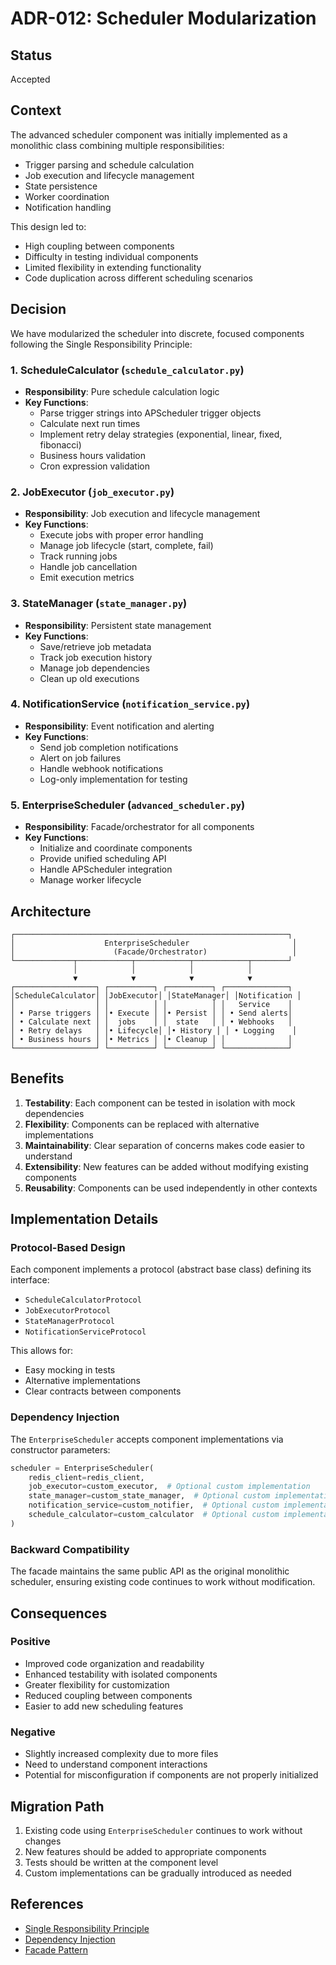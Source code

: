 # ADR-012: Scheduler Modularization

## Status
Accepted

## Context
The advanced scheduler component was initially implemented as a monolithic class combining multiple responsibilities:
- Trigger parsing and schedule calculation
- Job execution and lifecycle management
- State persistence
- Worker coordination
- Notification handling

This design led to:
- High coupling between components
- Difficulty in testing individual components
- Limited flexibility in extending functionality
- Code duplication across different scheduling scenarios

## Decision
We have modularized the scheduler into discrete, focused components following the Single Responsibility Principle:

### 1. **ScheduleCalculator** (`schedule_calculator.py`)
- **Responsibility**: Pure schedule calculation logic
- **Key Functions**:
  - Parse trigger strings into APScheduler trigger objects
  - Calculate next run times
  - Implement retry delay strategies (exponential, linear, fixed, fibonacci)
  - Business hours validation
  - Cron expression validation

### 2. **JobExecutor** (`job_executor.py`)
- **Responsibility**: Job execution and lifecycle management
- **Key Functions**:
  - Execute jobs with proper error handling
  - Manage job lifecycle (start, complete, fail)
  - Track running jobs
  - Handle job cancellation
  - Emit execution metrics

### 3. **StateManager** (`state_manager.py`)
- **Responsibility**: Persistent state management
- **Key Functions**:
  - Save/retrieve job metadata
  - Track job execution history
  - Manage job dependencies
  - Clean up old executions

### 4. **NotificationService** (`notification_service.py`)
- **Responsibility**: Event notification and alerting
- **Key Functions**:
  - Send job completion notifications
  - Alert on job failures
  - Handle webhook notifications
  - Log-only implementation for testing

### 5. **EnterpriseScheduler** (`advanced_scheduler.py`)
- **Responsibility**: Facade/orchestrator for all components
- **Key Functions**:
  - Initialize and coordinate components
  - Provide unified scheduling API
  - Handle APScheduler integration
  - Manage worker lifecycle

## Architecture

```
┌─────────────────────────────────────────────────────────────┐
│                    EnterpriseScheduler                       │
│                      (Facade/Orchestrator)                   │
└─────────────┬────────────┬────────────┬────────────┬────────┘
              │            │            │            │
              ▼            ▼            ▼            ▼
┌──────────────────┐ ┌──────────┐ ┌──────────┐ ┌──────────────┐
│ScheduleCalculator│ │JobExecutor│ │StateManager│ │Notification │
│                  │ │          │ │          │ │   Service    │
│ • Parse triggers │ │• Execute │ │• Persist │ │ • Send alerts│
│ • Calculate next │ │  jobs    │ │  state   │ │ • Webhooks   │
│ • Retry delays   │ │• Lifecycle│ │• History │ │ • Logging    │
│ • Business hours │ │• Metrics │ │• Cleanup │ │              │
└──────────────────┘ └──────────┘ └──────────┘ └──────────────┘
```

## Benefits

1. **Testability**: Each component can be tested in isolation with mock dependencies
2. **Flexibility**: Components can be replaced with alternative implementations
3. **Maintainability**: Clear separation of concerns makes code easier to understand
4. **Extensibility**: New features can be added without modifying existing components
5. **Reusability**: Components can be used independently in other contexts

## Implementation Details

### Protocol-Based Design
Each component implements a protocol (abstract base class) defining its interface:
- `ScheduleCalculatorProtocol`
- `JobExecutorProtocol`
- `StateManagerProtocol`
- `NotificationServiceProtocol`

This allows for:
- Easy mocking in tests
- Alternative implementations
- Clear contracts between components

### Dependency Injection
The `EnterpriseScheduler` accepts component implementations via constructor parameters:

```python
scheduler = EnterpriseScheduler(
    redis_client=redis_client,
    job_executor=custom_executor,  # Optional custom implementation
    state_manager=custom_state_manager,  # Optional custom implementation
    notification_service=custom_notifier,  # Optional custom implementation
    schedule_calculator=custom_calculator  # Optional custom implementation
)
```

### Backward Compatibility
The facade maintains the same public API as the original monolithic scheduler, ensuring existing code continues to work without modification.

## Consequences

### Positive
- Improved code organization and readability
- Enhanced testability with isolated components
- Greater flexibility for customization
- Reduced coupling between components
- Easier to add new scheduling features

### Negative
- Slightly increased complexity due to more files
- Need to understand component interactions
- Potential for misconfiguration if components are not properly initialized

## Migration Path

1. Existing code using `EnterpriseScheduler` continues to work without changes
2. New features should be added to appropriate components
3. Tests should be written at the component level
4. Custom implementations can be gradually introduced as needed

## References
- [Single Responsibility Principle](https://en.wikipedia.org/wiki/Single-responsibility_principle)
- [Dependency Injection](https://en.wikipedia.org/wiki/Dependency_injection)
- [Facade Pattern](https://en.wikipedia.org/wiki/Facade_pattern)